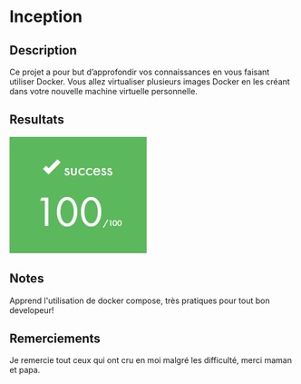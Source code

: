 # Inception

## Description

Ce projet a pour but d’approfondir vos connaissances en vous faisant utiliser Docker.
Vous allez virtualiser plusieurs images Docker en les créant dans votre nouvelle machine
virtuelle personnelle.

## Resultats

![](images/Resultats.png)

## Notes

Apprend l'utilisation de docker compose, très pratiques pour tout bon developeur!

## Remerciements

Je remercie tout ceux qui ont cru en moi malgré les difficulté, merci maman et papa.
